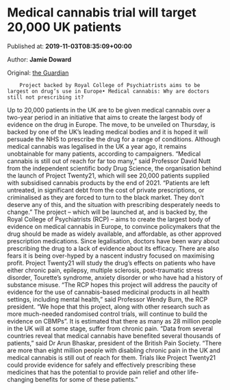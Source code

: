 
# Medical cannabis trial will target 20,000 UK patients

Published at: **2019-11-03T08:35:09+00:00**

Author: **Jamie Doward**

Original: [the Guardian](https://www.theguardian.com/society/2019/nov/03/medical-cannabis-uk-clinical-trial-patients-nhs)


        Project backed by Royal College of Psychiatrists aims to be largest on drug’s use in Europe• Medical cannabis: Why are doctors still not prescribing it?
      
Up to 20,000 patients in the UK are to be given medical cannabis over a two-year period in an initiative that aims to create the largest body of evidence on the drug in Europe.
The move, to be unveiled on Thursday, is backed by one of the UK’s leading medical bodies and it is hoped it will persuade the NHS to prescribe the drug for a range of conditions.
Although medical cannabis was legalised in the UK a year ago, it remains unobtainable for many patients, according to campaigners.
“Medical cannabis is still out of reach for far too many,” said Professor David Nutt from the independent scientific body Drug Science, the organisation behind the launch of Project Twenty21, which will see 20,000 patients supplied with subsidised cannabis products by the end of 2021.
“Patients are left untreated, in significant debt from the cost of private prescriptions, or criminalised as they are forced to turn to the black market. They don’t deserve any of this, and the situation with prescribing desperately needs to change.”
The project – which will be launched at, and is backed by, the Royal College of Psychiatrists (RCP) – aims to create the largest body of evidence on medical cannabis in Europe, to convince policymakers that the drug should be made as widely available, and affordable, as other approved prescription medications.
Since legalisation, doctors have been wary about prescribing the drug to a lack of evidence about its efficacy. There are also fears it is being over-hyped by a nascent industry focused on maximising profit.
Project Twenty21 will study the drug’s effects on patients who have either chronic pain, epilepsy, multiple sclerosis, post-traumatic stress disorder, Tourette’s syndrome, anxiety disorder or who have had a history of substance misuse.
“The RCP hopes this project will address the paucity of evidence for the use of cannabis-based medicinal products in all health settings, including mental health,” said Professor Wendy Burn, the RCP president.
“We hope that this project, along with other research such as more much-needed randomised control trials, will continue to build the evidence on CBMPs”.
It is estimated that there as many as 28 million people in the UK will at some stage, suffer from chronic pain.
“Data from several countries reveal that medical cannabis have benefited several thousands of patients,” said Dr Arun Bhaskar, president of the British Pain Society. “There are more than eight million people with disabling chronic pain in the UK and medical cannabis is still out of reach for them. Trials like Project Twenty21 could provide evidence for safely and effectively prescribing these medicines that has the potential to provide pain relief and other life-changing benefits for some of these patients.”

